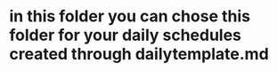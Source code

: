 # in this folder you can chose this folder for your daily schedules created through dailytemplate.md
